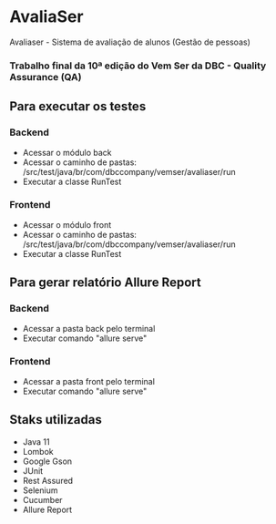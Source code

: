 # AvaliaSer
Avaliaser - Sistema de avaliação de alunos (Gestão de pessoas)​

### Trabalho final da 10ª edição do Vem Ser da DBC - Quality Assurance (QA)

## Para executar os testes

### Backend
- Acessar o módulo back
- Acessar o caminho de pastas: /src/test/java/br/com/dbccompany/vemser/avaliaser/run
- Executar a classe RunTest

### Frontend
- Acessar o módulo front
- Acessar o caminho de pastas: /src/test/java/br/com/dbccompany/vemser/avaliaser/run
- Executar a classe RunTest

## Para gerar relatório Allure Report

### Backend
- Acessar a pasta back pelo terminal
- Executar comando "allure serve"

### Frontend
- Acessar a pasta front pelo terminal
- Executar comando "allure serve"

## Staks utilizadas
- Java 11
- Lombok
- Google Gson
- JUnit
- Rest Assured
- Selenium
- Cucumber
- Allure Report
